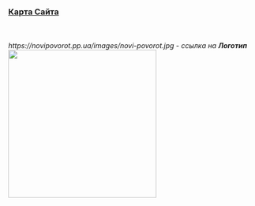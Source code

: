 <h3><a href="https://novipovorot.pp.ua/sitemap.html">Карта Сайта</a></h3><br><br>
<i>https://novipovorot.pp.ua/images/novi-povorot.jpg - ссылка на <b>Логотип</b></i><br>
<img src="https://novipovorot.pp.ua/images/novi-povorot.jpg" width="300px">

